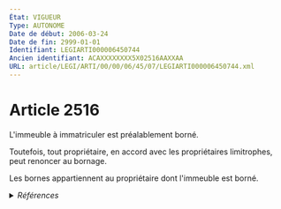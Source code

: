 ```yaml
---
État: VIGUEUR
Type: AUTONOME
Date de début: 2006-03-24
Date de fin: 2999-01-01
Identifiant: LEGIARTI000006450744
Ancien identifiant: ACAXXXXXXXX5X02516AAXXAA
URL: article/LEGI/ARTI/00/00/06/45/07/LEGIARTI000006450744.xml
---
```


<h1>Article 2516</h1>

L'immeuble à immatriculer est préalablement borné.<br />

Toutefois, tout propriétaire, en accord avec les propriétaires limitrophes, peut
renoncer au bornage.<br />

Les bornes appartiennent au propriétaire dont l'immeuble est borné.


<details>
  <summary><em>Références</em></summary>

  <h2>Articles faisant référence à l'article</h2>
  
  <ul>
    <li>
      <a href="https://legal.tricoteuses.fr//redirection/LEGIARTI000006448307?vers=git&vers=legifrance">Code civil - article 2310 AUTONOME MODIFIE_MORT_NE, en vigueur du 2008-01-01 au 2006-03-24</a> CONCORDE source
    </li>
    <li>
      <a href="https://legal.tricoteuses.fr//redirection/LEGIARTI000006448307?vers=git&vers=legifrance">Code civil - article 2310 AUTONOME MODIFIE_MORT_NE, en vigueur du 2008-01-01 au 2006-03-24</a> CONCORDANCE cible
    </li>
    <li>
      <a href="https://legal.tricoteuses.fr//redirection/LEGIARTI000044071290?vers=git&vers=legifrance">Code civil - article 2310 AUTONOME VIGUEUR, en vigueur depuis le 2022-01-01</a> CONCORDE source
    </li>
    <li>
      <a href="https://legal.tricoteuses.fr//redirection/LEGIARTI000044071290?vers=git&vers=legifrance">Code civil - article 2310 AUTONOME VIGUEUR, en vigueur depuis le 2022-01-01</a> CONCORDANCE cible
    </li>
    <li>
      <a href="https://legal.tricoteuses.fr//redirection/LEGIARTI000006532323?vers=git&vers=legifrance">Ordonnance n° 2006-346 du 23 mars 2006 relative aux sûretés - article 1 ENTIEREMENT_MODIF</a> CREATION cible
    </li>
    <li>
      <a href="https://legal.tricoteuses.fr//redirection/LEGIARTI000006448308?vers=git&vers=legifrance">Code civil - article 2310 AUTONOME MODIFIE, en vigueur du 2006-03-24 au 2022-01-01</a> CONCORDE source
    </li>
    <li>
      <a href="https://legal.tricoteuses.fr//redirection/LEGIARTI000006448308?vers=git&vers=legifrance">Code civil - article 2310 AUTONOME MODIFIE, en vigueur du 2006-03-24 au 2022-01-01</a> CONCORDANCE cible
    </li>
  </ul>
  
  <h2>Références faites par l'article</h2>
  
  <ul>
    <li>
      2006-03-23 CREATION source <a href="https://legal.tricoteuses.fr//redirection/LEGIARTI000006532323?vers=git&vers=legifrance">Ordonnance n° 2006-346 du 23 mars 2006 relative aux sûretés - article 1 ENTIEREMENT_MODIF</a>
    </li>
    <li>
      2999-01-01 CONCORDE cible <a href="https://legal.tricoteuses.fr//redirection/LEGIARTI000006448307?vers=git&vers=legifrance">Code civil - article 2310 AUTONOME MODIFIE_MORT_NE, en vigueur du 2008-01-01 au 2006-03-24</a>
    </li>
    <li>
      2999-01-01 CONCORDANCE source <a href="https://legal.tricoteuses.fr//redirection/LEGIARTI000006448307?vers=git&vers=legifrance">Code civil - article 2310 AUTONOME MODIFIE_MORT_NE, en vigueur du 2008-01-01 au 2006-03-24</a>
    </li>
    <li>
      CODIFICATION source Loi 1804-03-15
    </li>
  </ul>
</details>

